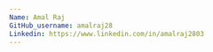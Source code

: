 ```yaml
---
Name: Amal Raj
GitHub_username: amalraj28
Linkedin: https://www.linkedin.com/in/amalraj2803
---
```

